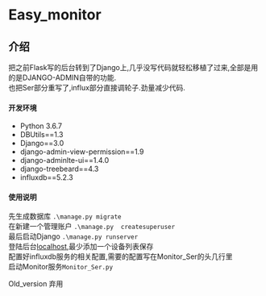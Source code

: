 ﻿# Easy_monitor


## 介绍
把之前Flask写的后台转到了Django上,几乎没写代码就轻松移植了过来,全部是用的是DJANGO-ADMIN自带的功能.  
也把Ser部分重写了,influx部分直接调轮子.劲量减少代码.





#### 开发环境
* Python 3.6.7
* DBUtils==1.3
* Django==3.0
* django-admin-view-permission==1.9
* django-adminlte-ui==1.4.0
* django-treebeard==4.3
* influxdb==5.2.3


#### 使用说明

先生成数据库    `.\manage.py migrate`  
在新建一个管理账户  `.\manage.py  createsuperuser`  
最后启动Django `.\manage.py runserver`    
登陆后台[localhost](http://localhost:8000),最少添加一个设备列表保存  
配置好influxdb服务的相关配置,需要的配置写在Monitor_Ser的头几行里  
启动Monitor服务`Monitor_Ser.py`     

 Old_version 弃用   